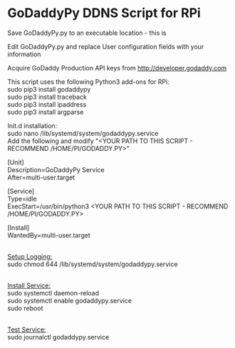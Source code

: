 <H1>GoDaddyPy DDNS Script for RPi</h1>

Save GoDaddyPy.py to an executable location - this is <YOUR PATH TO THIS SCRIPT AND FILENAME>

Edit GoDaddyPy.py and replace User configuration fields with your information

Acquire GoDaddy Production API keys from http://developer.godaddy.com

This script uses the following Python3 add-ons for RPi:<br>
 sudo pip3 install godaddypy<br>
 sudo pip3 install traceback<br>
 sudo pip3 install ipaddress<br>
 sudo pip3 install argparse<br>

Init.d installation:<br>
 sudo nano /lib/systemd/system/godaddypy.service<br>
 Add the following and modify "<YOUR PATH TO THIS SCRIPT - RECOMMEND /HOME/PI/GODADDY.PY>"<br>
 
 [Unit]<br>
 Description=GoDaddyPy Service<br>
 After=multi-user.target<br>
 
 [Service]<br>
 Type=idle<br>
 ExecStart=/usr/bin/python3 <YOUR PATH TO THIS SCRIPT - RECOMMEND /HOME/PI/GODADDY.PY><br>
 
 [Install]<br>
 WantedBy=multi-user.target<br><br>

<u>Setup Logging:</u><br>
sudo chmod 644 /lib/systemd/system/godaddypy.service<br><br>

<u>Install Service:</u><br>
 sudo systemctl daemon-reload<br>
 sudo systemctl enable godaddypy.service<br>
 sudo reboot<br><br>

<u>Test Service:<br></u>
 sudo journalctl godaddypy.service<br>
